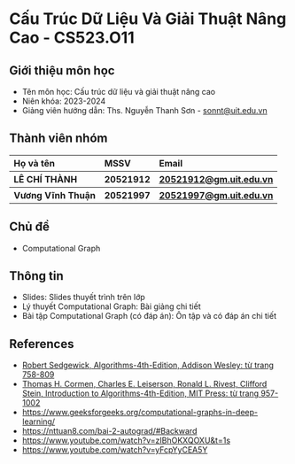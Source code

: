 <h1> Cấu Trúc Dữ Liệu Và Giải Thuật Nâng Cao - CS523.O11 </h1>
<h2> Giới thiệu môn học </h2>
<ul>
<li>Tên môn học: Cấu trúc dữ liệu và giải thuật nâng cao</li>
<li>Niên khóa: 2023-2024</li>
<li>Giảng viên hướng dẫn: Ths. Nguyễn Thanh Sơn - <a href="sonnt@uit.edu.vn" >sonnt@uit.edu.vn</a></li>
</ul>
<h2> Thành viên nhóm </h2>
<table>
  <tr>
    <th align="left"> Họ và tên </th>
    <th align="left"> MSSV </th>
    <th align="left"> Email </th>
  </tr>
  <tr>
    <th align="left"> LÊ CHÍ THÀNH </th>
    <th align="left"> 20521912 </th>
    <th align="left"> <a href="20521912@gm.uit.edu.vn" >20521912@gm.uit.edu.vn</a> </th>
  </tr>
  <tr>
    <th align="left"> Vương Vĩnh Thuận </th>
    <th align="left"> 20521997 </th>
    <th align="left"> <a href="20521997@gm.uit.edu.vn" >20521997@gm.uit.edu.vn</a> </th>
  </tr>
</table>
<h2> Chủ đề </h2>
<ul>
  <li> Computational Graph </li>
</ul>
<h2> Thông tin </h2>
<ul>
<li>Slides: Slides thuyết trình trên lớp</li>
<li>Lý thuyết Computational Graph: Bài giảng chi tiết</li>
<li>Bài tập Computational Graph (có đáp án): Ôn tập và có đáp án chi tiết</li>
</ul>
<h2> References </h2>
<ul>
<li>
<a href="https://github.com/VKT123/CS523.N21.KHCL/blob/main/References/Algorithms-4th-Edition.pdf">Robert Sedgewick, Algorithms-4th-Edition, Addison Wesley: từ trang 758-809 </a>
</li>
<li>
<a href="https://github.com/VKT123/CS523.N21.KHCL/blob/main/References/Introduction.to.Algorithms.4th.Edition.2022.4.pdf">Thomas H. Cormen, Charles E. Leiserson, Ronald L. Rivest, Clifford Stein, Introduction to Algorithms-4th-Edition, MIT Press: từ trang 957-1002 </a>
</li>
<li>
<a href="https://www.geeksforgeeks.org/computational-graphs-in-deep-learning/">https://www.geeksforgeeks.org/computational-graphs-in-deep-learning/ </a>
</li>
<li>
<a href="https://nttuan8.com/bai-2-autograd/#Backward">https://nttuan8.com/bai-2-autograd/#Backward </a>
</li>
<li>
<a href="https://www.youtube.com/watch?v=zIBhOKXQOXU&t=1s">https://www.youtube.com/watch?v=zIBhOKXQOXU&t=1s </a>
</li>
<li>
<a href="https://www.youtube.com/watch?v=yFcpYyCEA5Y">https://www.youtube.com/watch?v=yFcpYyCEA5Y </a>
</li> 
</ul>
